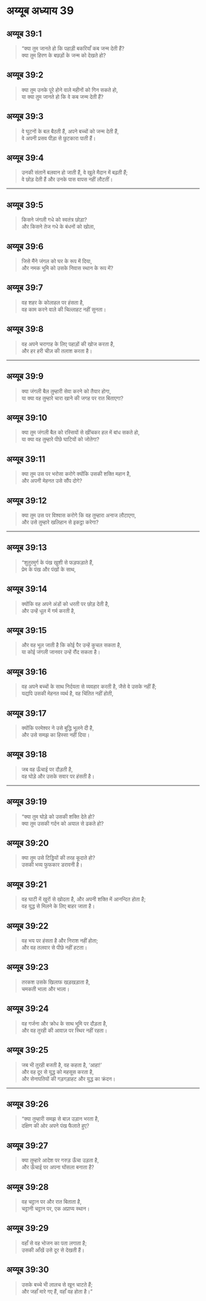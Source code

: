 # अय्यूब अध्याय 39

## अय्यूब 39:1

> “क्या तुम जानते हो कि पहाड़ी बकरियाँ कब जन्म देती हैं?  
> क्या तुम हिरण के बछड़ों के जन्म को देखते हो?

## अय्यूब 39:2

> क्या तुम उनके पूरे होने वाले महीनों को गिन सकते हो,  
> या क्या तुम जानते हो कि वे कब जन्म देती हैं?

## अय्यूब 39:3

> वे घुटनों के बल बैठती हैं, अपने बच्चों को जन्म देती हैं,  
> वे अपनी प्रसव पीड़ा से छुटकारा पाती हैं।

## अय्यूब 39:4

> उनकी संतानें बलवान हो जाती हैं, वे खुले मैदान में बढ़ती हैं;  
> वे छोड़ देती हैं और उनके पास वापस नहीं लौटतीं।

---

## अय्यूब 39:5

> किसने जंगली गधे को स्वतंत्र छोड़ा?  
> और किसने तेज गधे के बंधनों को खोला,

## अय्यूब 39:6

> जिसे मैंने जंगल को घर के रूप में दिया,  
> और नमक भूमि को उसके निवास स्थान के रूप में?

## अय्यूब 39:7

> वह शहर के कोलाहल पर हंसता है,  
> वह काम करने वाले की चिल्लाहट नहीं सुनता।

## अय्यूब 39:8

> वह अपने चरागाह के लिए पहाड़ों की खोज करता है,  
> और हर हरी चीज़ की तलाश करता है।

---

## अय्यूब 39:9

> क्या जंगली बैल तुम्हारी सेवा करने को तैयार होगा,  
> या क्या वह तुम्हारे चारा खाने की जगह पर रात बिताएगा?

## अय्यूब 39:10

> क्या तुम जंगली बैल को रस्सियों से खींचकर हल में बांध सकते हो,  
> या क्या वह तुम्हारे पीछे घाटियों को जोतेगा?

## अय्यूब 39:11

> क्या तुम उस पर भरोसा करोगे क्योंकि उसकी शक्ति महान है,  
> और अपनी मेहनत उसे सौंप दोगे?

## अय्यूब 39:12

> क्या तुम उस पर विश्वास करोगे कि वह तुम्हारा अनाज लौटाएगा,  
> और उसे तुम्हारे खलिहान से इकट्ठा करेगा?

---

## अय्यूब 39:13

> “शुतुरमुर्ग के पंख खुशी से फड़फड़ाते हैं,  
> प्रेम के पंख और पंखों के साथ,

## अय्यूब 39:14

> क्योंकि वह अपने अंडों को धरती पर छोड़ देती है,  
> और उन्हें धूल में गर्म करती है,

## अय्यूब 39:15

> और वह भूल जाती है कि कोई पैर उन्हें कुचल सकता है,  
> या कोई जंगली जानवर उन्हें रौंद सकता है।

## अय्यूब 39:16

> वह अपने बच्चों के साथ निर्दयता से व्यवहार करती है, जैसे वे उसके नहीं हैं;  
> यद्यपि उसकी मेहनत व्यर्थ है, वह चिंतित नहीं होती,

## अय्यूब 39:17

> क्योंकि परमेश्वर ने उसे बुद्धि भूलने दी है,  
> और उसे समझ का हिस्सा नहीं दिया।

## अय्यूब 39:18

> जब वह ऊँचाई पर दौड़ती है,  
> वह घोड़े और उसके सवार पर हंसती है।

---

## अय्यूब 39:19

> “क्या तुम घोड़े को उसकी शक्ति देते हो?  
> क्या तुम उसकी गर्दन को अयाल से ढकते हो?

## अय्यूब 39:20

> क्या तुम उसे टिड्डियों की तरह कूदाते हो?  
> उसकी भव्य फुफकार डरावनी है।

## अय्यूब 39:21

> वह घाटी में खुरों से खोदता है, और अपनी शक्ति में आनन्दित होता है;  
> वह युद्ध से मिलने के लिए बाहर जाता है।

## अय्यूब 39:22

> वह भय पर हंसता है और निराश नहीं होता;  
> और वह तलवार से पीछे नहीं हटता।

## अय्यूब 39:23

> तरकश उसके खिलाफ खड़खड़ाता है,  
> चमकती भाला और भाला।

## अय्यूब 39:24

> वह गर्जना और क्रोध के साथ भूमि पर दौड़ता है,  
> और वह तुरही की आवाज़ पर स्थिर नहीं रहता।

## अय्यूब 39:25

> जब भी तुरही बजती है, वह कहता है, ‘आहा!’  
> और वह दूर से युद्ध को महसूस करता है,  
> और सेनापतियों की गड़गड़ाहट और युद्ध का क्रंदन।

---

## अय्यूब 39:26

> “क्या तुम्हारी समझ से बाज़ उड़ान भरता है,  
> दक्षिण की ओर अपने पंख फैलाते हुए?

## अय्यूब 39:27

> क्या तुम्हारे आदेश पर गरुड़ ऊँचा उड़ता है,  
> और ऊँचाई पर अपना घोंसला बनाता है?

## अय्यूब 39:28

> वह चट्टान पर और रात बिताता है,  
> चट्टानी चट्टान पर, एक अप्राप्य स्थान।

## अय्यूब 39:29

> वहाँ से वह भोजन का पता लगाता है;  
> उसकी आँखें उसे दूर से देखती हैं।

## अय्यूब 39:30

> उसके बच्चे भी लालच से खून चाटते हैं;  
> और जहाँ मारे गए हैं, वहाँ वह होता है।”
